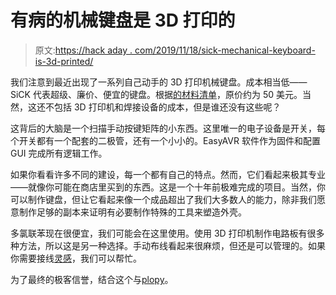 # 有病的机械键盘是 3D 打印的

> 原文:[https://hack aday . com/2019/11/18/sick-mechanical-keyboard-is-3d-printed/](https://hackaday.com/2019/11/18/sick-mechanical-keyboard-is-3d-printed/)

我们注意到最近出现了一系列自己动手的 3D 打印机械键盘。成本相当低——SiCK 代表超级、廉价、便宜的键盘。根据[的材料清单](https://cdn.thingiverse.com/assets/9c/58/5b/49/69/SiCK-68_Cost_Breakdown.pdf)，原价约为 50 美元。当然，这还不包括 3D 打印机和焊接设备的成本，但是谁还没有这些呢？

这背后的大脑是一个扫描手动按键矩阵的小东西。这里唯一的电子设备是开关，每个开关都有一个配套的二极管，还有一个小小的。EasyAVR 软件作为固件和配置 GUI 完成所有逻辑工作。

如果你看看许多不同的建设，每一个都有自己的特点。然而，它们看起来极其专业——就像你可能在商店里买到的东西。这是一个十年前极难完成的项目。当然，你可以制作键盘，但让它看起来像一个成品超出了我们大多数人的能力，除非我们愿意制作足够的副本来证明有必要制作特殊的工具来塑造外壳。

多氯联苯现在很便宜，我们可能会在这里使用。使用 3D 打印机制作电路板有很多种方法，所以这是另一种选择。手动布线看起来很麻烦，但还是可以管理的。如果你需要接线[灵感](https://hackaday.com/2019/09/27/the-zen-of-mechanical-keyboard-wiring/)，我们可以帮忙。

为了最终的极客信誉，结合这个与[plopy](https://hackaday.com/2019/11/01/ploopy-open-source-trackball-keeps-rolling-along/)。